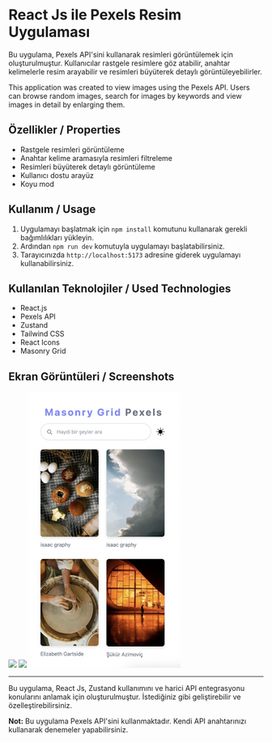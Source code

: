 # React Js ile Pexels Resim Uygulaması

Bu uygulama, Pexels API'sini kullanarak resimleri görüntülemek için oluşturulmuştur. Kullanıcılar rastgele resimlere göz atabilir, anahtar kelimelerle resim arayabilir ve resimleri büyüterek detaylı görüntüleyebilirler.

This application was created to view images using the Pexels API. Users can browse random images, search for images by keywords and view images in detail by enlarging them.

## Özellikler / Properties

- Rastgele resimleri görüntüleme
- Anahtar kelime aramasıyla resimleri filtreleme
- Resimleri büyüterek detaylı görüntüleme
- Kullanıcı dostu arayüz
- Koyu mod

## Kullanım / Usage

1. Uygulamayı başlatmak için `npm install` komutunu kullanarak gerekli bağımlılıkları yükleyin.
2. Ardından `npm run dev` komutuyla uygulamayı başlatabilirsiniz.
3. Tarayıcınızda `http://localhost:5173` adresine giderek uygulamayı kullanabilirsiniz.

## Kullanılan Teknolojiler / Used Technologies

- React.js
- Pexels API
- Zustand
- Tailwind CSS
- React Icons
- Masonry Grid

## Ekran Görüntüleri / Screenshots

  <div>
  <img width="300" src="./src/assets/light.png" />
  <img width="300" src="./src/assets/dark.png" />
  <img width="300" src="./src/assets/mobile.png" />
  </div>

---

Bu uygulama, React Js, Zustand kullanımını ve harici API entegrasyonu konularını anlamak için oluşturulmuştur. İstediğiniz gibi geliştirebilir ve özelleştirebilirsiniz.

**Not:** Bu uygulama Pexels API'sini kullanmaktadır. Kendi API anahtarınızı kullanarak denemeler yapabilirsiniz.
